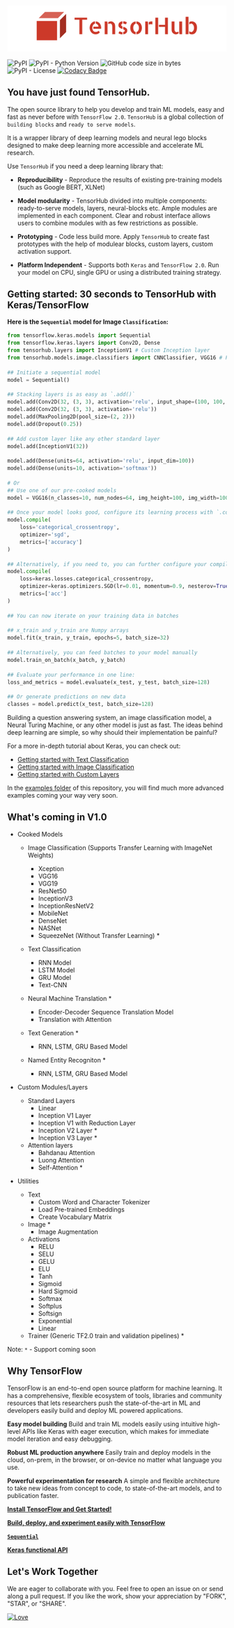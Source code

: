 <p align="center"><img src="data/logo.png?raw=true" alt="LOGO"/></p>

<img alt="PyPI" src="https://img.shields.io/pypi/v/tensorhub.svg?color=blue&style=flat"> <img alt="PyPI - Python Version" src="https://img.shields.io/pypi/pyversions/tensorhub.svg?style=flat">  <img alt="GitHub code size in bytes" src="https://img.shields.io/github/languages/code-size/nityansuman/tensorhub.svg?color=blue&style=flat"> <img alt="PyPI - License" src="https://img.shields.io/pypi/l/tensorhub.svg?style=flat"> [![Codacy Badge](https://api.codacy.com/project/badge/Grade/d1e35c252db741b28144f5b7b9ffd7d2)](https://www.codacy.com/app/nityansuman/tensorhub?utm_source=github.com&amp;utm_medium=referral&amp;utm_content=nityansuman/tensorhub&amp;utm_campaign=Badge_Grade)


## You have just found TensorHub.

The open source library to help you develop and train ML models, easy and fast as never before with `TensorFlow 2.0`.
`TensorHub` is a global collection of `building blocks` and `ready to serve models`.

It is a wrapper library of deep learning models and neural lego blocks designed to make deep learning more accessible and accelerate ML research.

Use `TensorHub` if you need a deep learning library that:

+ **Reproducibility** - Reproduce the results of existing pre-training models (such as Google BERT, XLNet)

+ **Model modularity** - TensorHub divided into multiple components: ready-to-serve models, layers, neural-blocks etc. Ample modules are implemented in each component. Clear and robust interface allows users to combine modules with as few restrictions as possible.

+ **Prototyping** - Code less build more. Apply `TensorHub` to create fast prototypes with the help of modulear blocks, custom layers, custom activation support.

+ **Platform Independent** - Supports both `Keras` and `TensorFlow 2.0`. Run your model on CPU, single GPU or using a distributed training strategy.


## Getting started: 30 seconds to TensorHub with Keras/TensorFlow

**Here is the `Sequential` model for Image `Classification`:**

```python
from tensorflow.keras.models import Sequential
from tensorflow.keras.layers import Conv2D, Dense
from tensorhub.layers import InceptionV1 # Custom Inception layer
from tensorhub.models.image.classifiers import CNNClassifier, VGG16 # Pre-cooked models

## Initiate a sequential model
model = Sequential()

## Stacking layers is as easy as `.add()`
model.add(Conv2D(32, (3, 3), activation='relu', input_shape=(100, 100, 3)))
model.add(Conv2D(32, (3, 3), activation='relu'))
model.add(MaxPooling2D(pool_size=(2, 2)))
model.add(Dropout(0.25))

## Add custom layer like any other standard layer
model.add(InceptionV1(32)) 

model.add(Dense(units=64, activation='relu', input_dim=100))
model.add(Dense(units=10, activation='softmax'))

# Or
## Use one of our pre-cooked models
model = VGG16(n_classes=10, num_nodes=64, img_height=100, img_width=100)

## Once your model looks good, configure its learning process with `.compile()`
model.compile(
    loss='categorical_crossentropy',
    optimizer='sgd',
    metrics=['accuracy']
)

## Alternatively, if you need to, you can further configure your compile configuration
model.compile(
    loss=keras.losses.categorical_crossentropy,
    optimizer=keras.optimizers.SGD(lr=0.01, momentum=0.9, nesterov=True),
    metrics=['acc']
)

## You can now iterate on your training data in batches

## x_train and y_train are Numpy arrays
model.fit(x_train, y_train, epochs=5, batch_size=32)

## Alternatively, you can feed batches to your model manually
model.train_on_batch(x_batch, y_batch)

## Evaluate your performance in one line:
loss_and_metrics = model.evaluate(x_test, y_test, batch_size=128)

## Or generate predictions on new data
classes = model.predict(x_test, batch_size=128)
```

Building a question answering system, an image classification model, a Neural Turing Machine, or any other model is just as fast. The ideas behind deep learning are simple, so why should their implementation be painful?

For a more in-depth tutorial about Keras, you can check out:

+ [Getting started with Text Classification](https://github.com/nityansuman/tensorhub/tree/master/examples/training-a-text-classifier-using-tensorhub-models.ipynb)
+ [Getting started with Image Classification](https://github.com/nityansuman/tensorhub/tree/master/examples)
+ [Getting started with Custom Layers](https://github.com/nityansuman/tensorhub/tree/master/examples)

In the [examples folder](https://github.com/nityansuman/tensorhub/tree/master/examples) of this repository, you will find much more advanced examples coming your way very soon.


## What's coming in V1.0
+ Cooked Models
    + Image Classification (Supports Transfer Learning with ImageNet Weights)
        + Xception
        + VGG16
        + VGG19
        + ResNet50
        + InceptionV3
        + InceptionResNetV2
        + MobileNet
        + DenseNet
        + NASNet
        + SqueezeNet (Without Transfer Learning) *

    + Text Classification
        + RNN Model
        + LSTM Model
        + GRU Model
        + Text-CNN

    + Neural Machine Translation *
        + Encoder-Decoder Sequence Translation Model
        + Translation with Attention

    + Text Generation *
        + RNN, LSTM, GRU Based Model
        
    + Named Entity Recogniton *
        + RNN, LSTM, GRU Based Model

+ Custom Modules/Layers
    + Standard Layers
        + Linear
        + Inception V1 Layer
        + Inception V1 with Reduction Layer
        + Inception V2 Layer *
        + Inception V3 Layer *
    + Attention layers
        + Bahdanau Attention
        + Luong Attention
        + Self-Attention *

+ Utilities
    + Text
        + Custom Word and Character Tokenizer
        + Load Pre-trained Embeddings
        + Create Vocabulary Matrix
    + Image *
        + Image Augmentation
    + Activations
        + RELU
        + SELU
        + GELU
        + ELU
        + Tanh
        + Sigmoid
        + Hard Sigmoid
        + Softmax
        + Softplus
        + Softsign
        + Exponential
        + Linear
    + Trainer (Generic TF2.0 train and validation pipelines) *

Note: `*` - Support coming soon


## Why TensorFlow
TensorFlow is an end-to-end open source platform for machine learning. It has a comprehensive, flexible ecosystem of tools, libraries and community resources that lets researchers push the state-of-the-art in ML and developers easily build and deploy ML powered applications.

**Easy model building**
Build and train ML models easily using intuitive high-level APIs like Keras with eager execution, which makes for immediate model iteration and easy debugging.

**Robust ML production anywhere**
Easily train and deploy models in the cloud, on-prem, in the browser, or on-device no matter what language you use.

**Powerful experimentation for research**
A simple and flexible architecture to take new ideas from concept to code, to state-of-the-art models, and to publication faster.

**[Install TensorFlow and Get Started!](https://www.tensorflow.org/install)**

**[Build, deploy, and experiment easily with TensorFlow](https://www.tensorflow.org/)**

**[`Sequential`](https://keras.io/getting-started/sequential-model-guide)**

**[Keras functional API](https://keras.io/getting-started/functional-api-guide)**


## Let's Work Together

We are eager to collaborate with you. Feel free to open an issue on or send along a pull request.
If you like the work, show your appreciation by "FORK", "STAR", or "SHARE".

[![Love](https://forthebadge.com/images/badges/built-with-love.svg)](https://GitHub.com/nityansuman/tensorhub/)
